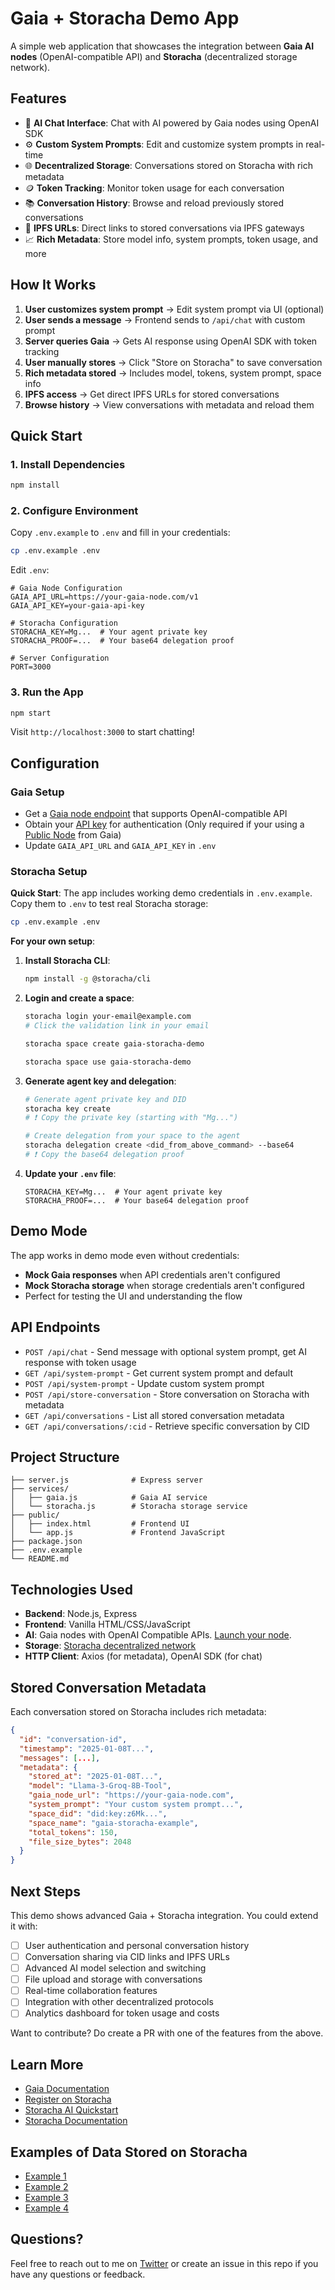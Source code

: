 # Gaia + Storacha Demo App

A simple web application that showcases the integration between **Gaia AI nodes** (OpenAI-compatible API) and **Storacha** (decentralized storage network).

## Features

- 💬 **AI Chat Interface**: Chat with AI powered by Gaia nodes using OpenAI SDK
- ⚙️ **Custom System Prompts**: Edit and customize system prompts in real-time
- 🌐 **Decentralized Storage**: Conversations stored on Storacha with rich metadata
- 🪙 **Token Tracking**: Monitor token usage for each conversation
- 📚 **Conversation History**: Browse and reload previously stored conversations
- 🔗 **IPFS URLs**: Direct links to stored conversations via IPFS gateways
- 📈 **Rich Metadata**: Store model info, system prompts, token usage, and more

## How It Works

1. **User customizes system prompt** → Edit system prompt via UI (optional)
2. **User sends a message** → Frontend sends to `/api/chat` with custom prompt
3. **Server queries Gaia** → Gets AI response using OpenAI SDK with token tracking
4. **User manually stores** → Click "Store on Storacha" to save conversation
5. **Rich metadata stored** → Includes model, tokens, system prompt, space info
6. **IPFS access** → Get direct IPFS URLs for stored conversations
7. **Browse history** → View conversations with metadata and reload them

## Quick Start

### 1. Install Dependencies
```bash
npm install
```

### 2. Configure Environment
Copy `.env.example` to `.env` and fill in your credentials:

```bash
cp .env.example .env
```

Edit `.env`:
```env
# Gaia Node Configuration
GAIA_API_URL=https://your-gaia-node.com/v1
GAIA_API_KEY=your-gaia-api-key

# Storacha Configuration  
STORACHA_KEY=Mg...  # Your agent private key
STORACHA_PROOF=...  # Your base64 delegation proof

# Server Configuration
PORT=3000
```

### 3. Run the App
```bash
npm start
```

Visit `http://localhost:3000` to start chatting!

## Configuration

### Gaia Setup
- Get a [Gaia node endpoint](https://docs.gaianet.ai/getting-started/quick-start/?ref=gaia-storacha-demo) that supports OpenAI-compatible API
- Obtain your [API key](https://docs.gaianet.ai/getting-started/authentication/) for authentication (Only required if your using a [Public Node](https://docs.gaianet.ai/nodes/) from Gaia)
- Update `GAIA_API_URL` and `GAIA_API_KEY` in `.env`

### Storacha Setup

**Quick Start**: The app includes working demo credentials in `.env.example`. Copy them to `.env` to test real Storacha storage:

```bash
cp .env.example .env
```

**For your own setup**:

1. **Install Storacha CLI**:
   ```bash
   npm install -g @storacha/cli
   ```

2. **Login and create a space**:
   ```bash
   storacha login your-email@example.com
   # Click the validation link in your email

   storacha space create gaia-storacha-demo

   storacha space use gaia-storacha-demo
   ```

3. **Generate agent key and delegation**:
   ```bash
   # Generate agent private key and DID
   storacha key create
   # ❗️ Copy the private key (starting with "Mg...") 
   
   # Create delegation from your space to the agent
   storacha delegation create <did_from_above_command> --base64
   # ❗️ Copy the base64 delegation proof
   ```

4. **Update your `.env` file**:
   ```env
   STORACHA_KEY=Mg...  # Your agent private key
   STORACHA_PROOF=...  # Your base64 delegation proof
   ```

## Demo Mode

The app works in demo mode even without credentials:
- **Mock Gaia responses** when API credentials aren't configured
- **Mock Storacha storage** when storage credentials aren't configured
- Perfect for testing the UI and understanding the flow

## API Endpoints

- `POST /api/chat` - Send message with optional system prompt, get AI response with token usage
- `GET /api/system-prompt` - Get current system prompt and default
- `POST /api/system-prompt` - Update custom system prompt
- `POST /api/store-conversation` - Store conversation on Storacha with metadata
- `GET /api/conversations` - List all stored conversation metadata
- `GET /api/conversations/:cid` - Retrieve specific conversation by CID

## Project Structure

```
├── server.js              # Express server
├── services/
│   ├── gaia.js            # Gaia AI service
│   └── storacha.js        # Storacha storage service
├── public/
│   ├── index.html         # Frontend UI
│   └── app.js             # Frontend JavaScript
├── package.json
├── .env.example
└── README.md
```

## Technologies Used

- **Backend**: Node.js, Express
- **Frontend**: Vanilla HTML/CSS/JavaScript
- **AI**: Gaia nodes with OpenAI Compatible APIs. [Launch your node](https://docs.gaianet.ai/getting-started/quick-start/?ref=gaia-storacha-demo).
- **Storage**: [Storacha decentralized network](http://storacha.network/referred?refcode=b7m7DtT7zFzNqLtq)
- **HTTP Client**: Axios (for metadata), OpenAI SDK (for chat)

## Stored Conversation Metadata

Each conversation stored on Storacha includes rich metadata:

```json
{
  "id": "conversation-id",
  "timestamp": "2025-01-08T...",
  "messages": [...],
  "metadata": {
    "stored_at": "2025-01-08T...",
    "model": "Llama-3-Groq-8B-Tool",
    "gaia_node_url": "https://your-gaia-node.com",
    "system_prompt": "Your custom system prompt...",
    "space_did": "did:key:z6Mk...",
    "space_name": "gaia-storacha-example",
    "total_tokens": 150,
    "file_size_bytes": 2048
  }
}
```

## Next Steps

This demo shows advanced Gaia + Storacha integration. You could extend it with:

- [ ] User authentication and personal conversation history
- [ ] Conversation sharing via CID links and IPFS URLs
- [ ] Advanced AI model selection and switching
- [ ] File upload and storage with conversations
- [ ] Real-time collaboration features
- [ ] Integration with other decentralized protocols
- [ ] Analytics dashboard for token usage and costs

Want to contribute? Do create a PR with one of the features from the above. 

## Learn More

- [Gaia Documentation](https://docs.gaianet.ai/?ref=gaia-storacha-demo)
- [Register on Storacha](http://storacha.network/referred?refcode=b7m7DtT7zFzNqLtq)
- [Storacha AI Quickstart](https://docs.storacha.network/quickstart/)
- [Storacha Documentation](https://docs.storacha.network/)

## Examples of Data Stored on Storacha

- [Example 1](https://bafkreidgsrpzupk7hgd2tewrsortcno6gcc7w34weryenb7zzwfvp7j34u.ipfs.w3s.link/)
- [Example 2](https://bafkreifvxkxveitbx264ijbacbjgm2xlqlnb7tgbcc6gqrsiz5fmeghnoy.ipfs.w3s.link/)
- [Example 3](https://bafkreicqz6eqejvp6uzcx7bpu64ae3rkofsyhfcz5cpo5mh4djjyhl6nfe.ipfs.w3s.link/)
- [Example 4](https://bafkreiex57hlkq7gsom44jmcrdn563w7cvgvyxcaxnofzyfzozf3d6x3ou.ipfs.w3s.link/)

## Questions?

Feel free to reach out to me on [Twitter](https://x.com/HarishKotra) or create an issue in this repo if you have any questions or feedback.